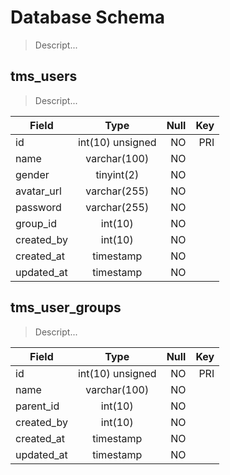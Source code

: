 # Database Schema
> Descript...

## tms_users
> Descript...

| Field      | Type             | Null | Key |
| ---------- |:----------------:| ----:| ---:| 
| id         | int(10) unsigned | NO   | PRI |
| name       | varchar(100)     | NO   |     |
| gender     | tinyint(2)       | NO   |     |
| avatar_url | varchar(255)     | NO   |     |
| password   | varchar(255)     | NO   |     |
| group_id   | int(10)          | NO   |     |
| created_by | int(10)          | NO   |     |
| created_at | timestamp        | NO   |     |
| updated_at | timestamp        | NO   |     |

 
## tms_user_groups
> Descript...

| Field      | Type             | Null | Key |
| ---------- |:----------------:| ----:| ---:| 
| id         | int(10) unsigned | NO   | PRI |
| name       | varchar(100)     | NO   |     |
| parent_id  | int(10)          | NO   |     |
| created_by | int(10)          | NO   |     |
| created_at | timestamp        | NO   |     |
| updated_at | timestamp        | NO   |     |

 
